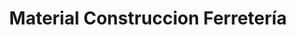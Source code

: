 ---
title: "Material Construccion Ferretería"
url: /ciudad-satelite/material-construccion-ferreteria/
shop: hardware
---